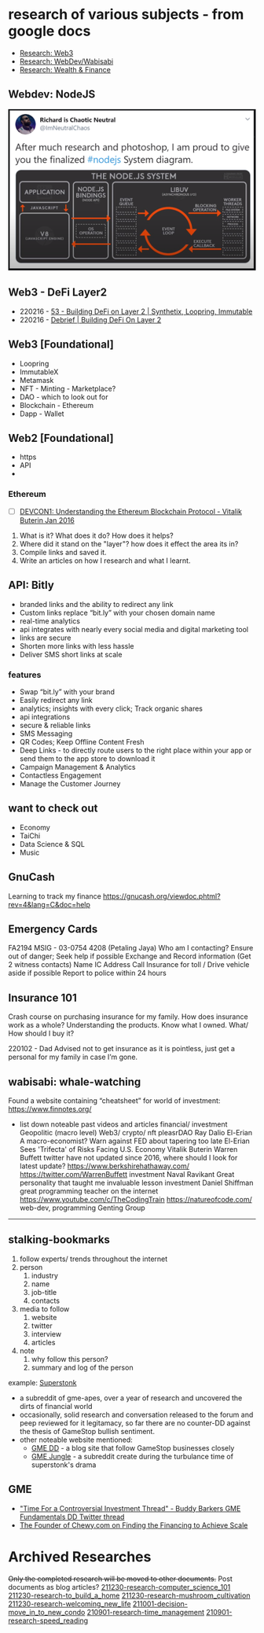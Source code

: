 # research of various subjects - from google docs

- [Research: Web3](https://docs.google.com/document/d/1RsSsqz5KEvOPMT4qM6jWO_BC_jMN3z0wODlPr1tk3eM/edit#)
- [Research: WebDev/Wabisabi](https://docs.google.com/document/d/1R7w9migVw64APEBUtKDasg6oYYnf0RfA9OOW7CsK61Y/edit#)
- [Research: Wealth & Finance](https://docs.google.com/document/d/1RRyFXT-yA_rx1g_m4SmtNhOBYmSnpY9SBWADIyVfj98/edit?usp=sharing)

## Webdev: NodeJS
![NodeJS Graph](./_info/nodejs_system_graph.png)

## Web3 - DeFi Layer2
- 220216 - [53 - Building DeFi on Layer 2 | Synthetix, Loopring, Immutable](https://www.youtube.com/watch?v=PuZ8kUueG10)
- 220216 - [Debrief | Building DeFi On Layer 2](https://www.youtube.com/watch?v=MOsfXV11TcI)

## Web3 [Foundational]
- Loopring
- ImmutableX
- Metamask
- NFT - Minting - Marketplace?
- DAO - which to look out for
- Blockchain - Ethereum
- Dapp - Wallet

## Web2 [Foundational]
- https
- API
- 

### Ethereum
- [ ] [DEVCON1: Understanding the Ethereum Blockchain Protocol - Vitalik Buterin Jan 2016](https://www.youtube.com/watch?v=gjwr-7PgpN8) 

1. What is it? What does it do? How does it helps?
2. Where did it stand on the "layer"? how does it effect the area its in?
3. Compile links and saved it.
4. Write an articles on how I research and what I learnt.

## API: Bitly
- branded links and the ability to redirect any link
- Custom links replace “bit.ly” with your chosen domain name
- real-time analytics
- api integrates with nearly every social media and digital marketing tool
- links are secure
- Shorten more links with less hassle
- Deliver SMS short links at scale

### features
- Swap “bit.ly” with your brand
- Easily redirect any link
- analytics; insights with every click; Track organic shares
- api integrations
- secure & reliable links
- SMS Messaging
- QR Codes; Keep Offline Content Fresh
- Deep Links -  to directly route users to the right place within your app or send them to the app store to download it
- Campaign Management & Analytics
- Contactless Engagement
- Manage the Customer Journey

## want to check out
- Economy
- TaiChi
- Data Science & SQL
- Music

## GnuCash
Learning to track my finance
https://gnucash.org/viewdoc.phtml?rev=4&lang=C&doc=help

## Emergency Cards
FA2194
MSIG - 03-0754 4208 (Petaling Jaya)
Who am I contacting?
Ensure out of danger; Seek help if possible
Exchange and Record information (Get 2 witness contacts)
Name
IC
Address
Call Insurance for toll / Drive vehicle aside if possible
Report to police within 24 hours

## Insurance 101
Crash course on purchasing insurance for my family.
How does insurance work as a whole?
Understanding the products. Know what I owned.
What/ How should I buy it?

220102 - Dad Advised not to get insurance as it is pointless, just get a personal for my family in case I’m gone.

## wabisabi: whale-watching
Found a website containing “cheatsheet” for world of investment: https://www.finnotes.org/
+ list down noteable past videos and articles
financial/ investment
Geopolitic (macro level)
Web3/ crypto/ nft
pleasrDAO
Ray Dalio
El-Erian
A macro-economist? Warn against FED about tapering too late
El-Erian Sees 'Trifecta' of Risks Facing U.S. Economy
Vitalik Buterin
Warren Buffett
twitter have not updated since 2016, where should I look for latest update?
https://www.berkshirehathaway.com/
https://twitter.com/WarrenBuffett
investment
Naval Ravikant
Great personality that taught me invaluable lesson
investment
Daniel Shiffman
great programming teacher on the internet
https://www.youtube.com/c/TheCodingTrain
https://natureofcode.com/
web-dev, programming
Genting Group
---
## stalking-bookmarks

1. follow experts/ trends throughout the internet
2. person
   1. industry
   2. name
   3. job-title
   4. contacts
3. media to follow
   1. website
   2. twitter
   3. interview
   4. articles
4. note
   1. why follow this person?
   2. summary and log of the person

example: [Superstonk](https://www.reddit.com/r/Superstonk/)
- a subreddit of gme-apes, over a year of research and uncovered the dirts of financial world
- occasionally, solid research and conversation released to the forum and peep reviewed for it legitamacy, so far there are no counter-DD against the thesis of GameStop bullish sentiment.
- other noteable website mentioned:
  - [GME DD](https://gmedd.com/) - a blog site that follow GameStop businesses closely
  - [GME Jungle](https://www.reddit.com/r/gmejungle/) - a subreddit create during the turbulance time of superstonk's drama


## GME
- ["Time For a Controversial Investment Thread" - Buddy Barkers GME Fundamentals DD Twitter thread](https://www.reddit.com/r/Superstonk/comments/rvvv8f/time_for_a_controversial_investment_thread_i/)
- [The Founder of Chewy.com on Finding the Financing to Achieve Scale](https://hbr.org/2020/01/the-founder-of-chewy-com-on-finding-the-financing-to-achieve-scale)


# Archived Researches
~~Only the completed research will be moved to other documents.~~
Post documents as blog articles?
[211230-research-computer_science_101](https://docs.google.com/document/d/1qZhiHRRye-sCEmoBpXOnHVsIGsovIF4zBODsRwgUMT8/edit?usp=sharing)
[211230-research-to_build_a_home](https://docs.google.com/document/d/1IovtxjaXulAx5lC9LdLaYksYs4FZCBrvM_Z2-uGMEsQ/edit?usp=sharing)
[211230-research-mushroom_cultivation](https://docs.google.com/document/d/1-nL3TpNUmFmATRQ_nKJ8QSifIIyvfuehHdQXspsKsMU/edit?usp=sharing)
[211230-research-welcoming_new_life](https://docs.google.com/document/d/1NXSBAiHzrcg7lXBfCNC26ouxUp-tccDv3nFmj8hPFYQ/edit?usp=sharing)
[211001-decision-move_in_to_new_condo](https://docs.google.com/document/d/1uk0b47xB5IeOqYPqrUWpb0c6E50wXKriq_CNhWgkmYE/edit?usp=sharing)
[210901-research-time_management](https://docs.google.com/document/d/1DXiTuqq1IaANlUQiYLLw3Nb-rTkWAy6_ZwQTObrdxBc/edit?usp=sharing)
[210901-research-speed_reading](https://docs.google.com/document/d/1j8E6A0vn2ToY183CS3_qtP7apUAeuBn7nElGHnHqaUQ/edit?usp=sharing)
